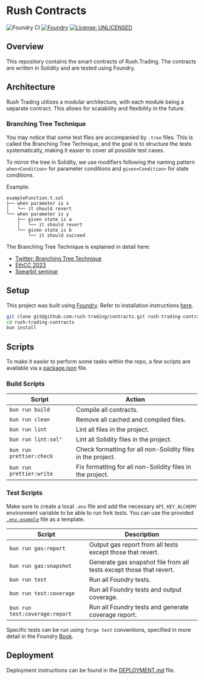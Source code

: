 # Rush Contracts

![Foundry CI](https://github.com/rush-trading/contracts/actions/workflows/ci.yml/badge.svg)
[![Foundry][foundry-badge]][foundry]
[![License: UNLICENSED](https://img.shields.io/badge/License-UNLICENSED-blue.svg)](https://github.com/rush-trading/contracts/blob/main/LICENSE)

[foundry]: https://getfoundry.sh/
[foundry-badge]: https://img.shields.io/badge/Built%20with-Foundry-FFDB1C.svg

## Overview

This repository contains the smart contracts of Rush.Trading. The contracts are written in Solidity and are tested using
Foundry.

## Architecture

Rush Trading utilizes a modular architecture, with each module being a separate contract. This allows for scalability
and flexibility in the future.

### Branching Tree Technique

You may notice that some test files are accompanied by `.tree` files. This is called the Branching Tree Technique, and
the goal is to structure the tests systematically, making it easier to cover all possible test cases.

To mirror the tree in Solidity, we use modifiers following the naming pattern `when<Condition>` for parameter conditions
and `given<Condition>` for state conditions.

Example:

```plaintext
exampleFunction.t.sol
├── when parameter is x
│   └── it should revert
└── when parameter is y
    ├── given state is a
    │   └── it should revert
    └── given state is b
        └── it should succeed
```

The Branching Tree Technique is explained in detail here:

- [Twitter: Branching Tree Technique](https://twitter.com/PaulRBerg/status/1682346315806539776)
- [EthCC 2023](https://prberg.com/presentations/ethcc-2023)
- [Spearbit seminar](https://prberg.com/presentations/spearbit-2023)

## Setup

This project was built using [Foundry](https://book.getfoundry.sh/). Refer to installation instructions
[here](https://github.com/foundry-rs/foundry#installation).

```sh
git clone git@github.com:rush-trading/contracts.git rush-trading-contracts
cd rush-trading-contracts
bun install
```

## Scripts

To make it easier to perform some tasks within the repo, a few scripts are available via a
[package.json](./package.json#L20) file.

### Build Scripts

| Script                   | Action                                                      |
| ------------------------ | ----------------------------------------------------------- |
| `bun run build`          | Compile all contracts.                                      |
| `bun run clean`          | Remove all cached and compiled files.                       |
| `bun run lint`           | Lint all files in the project.                              |
| `bun run lint:sol"`      | Lint all Solidity files in the project.                     |
| `bun run prettier:check` | Check formatting for all non-Solidity files in the project. |
| `bun run prettier:write` | Fix formatting for all non-Solidity files in the project.   |

### Test Scripts

Make sure to create a local `.env` file and add the necessary `API_KEY_ALCHEMY` environment variable to be able to run
fork tests. You can use the provided [`.env.example`](./.env.example) file as a template.

| Script                         | Description                                                         |
| ------------------------------ | ------------------------------------------------------------------- |
| `bun run gas:report`           | Output gas report from all tests except those that revert.          |
| `bun run gas:snapshot`         | Generate gas snapshot file from all tests except those that revert. |
| `bun run test`                 | Run all Foundry tests.                                              |
| `bun run test:coverage`        | Run all Foundry tests and output coverage.                          |
| `bun run test:coverage:report` | Run all Foundry tests and generate coverage report.                 |

Specific tests can be run using `forge test` conventions, specified in more detail in the Foundry
[Book](https://book.getfoundry.sh/reference/forge/forge-test#test-options).

## Deployment

Deployment instructions can be found in the [DEPLOYMENT.md](./DEPLOYMENT.md) file.

